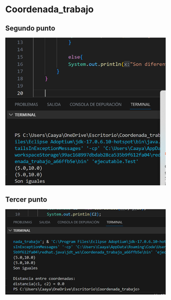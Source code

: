 # Coordenada_trabajo
## Segundo punto
![ punto2](punto2.png "Punto 2")
## Tercer punto
![ punto3](punto3.png "Punto 3")
